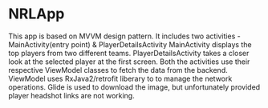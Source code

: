 # NRLApp
This app is based on MVVM design pattern.
It includes two activities - MainActivity(entry point) & PlayerDetailsActivity MainActivity displays the top players from two different teams.
PlayerDetailsActivity takes a closer look at the selected player at the first screen.
Both the activities use their respective ViewModel classes to fetch the data from the backend.
ViewModel uses RxJava2/retrofit liberary to to manage the network operations.
Glide is used to download the image, but unfortunately provided player headshot links are not working.
